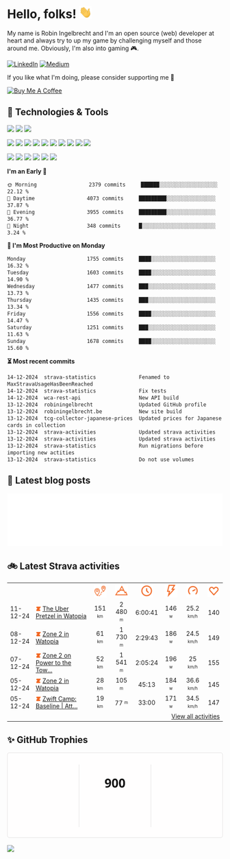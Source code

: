 # Hello, folks! <img src="https://raw.githubusercontent.com/robiningelbrecht/robiningelbrecht/master/wave.gif" width="30">
 
My name is Robin Ingelbrecht and I'm an open source (web) developer at heart and always try to up my game by challenging myself and those around me.
Obviously, I'm also into gaming 🎮.

[![LinkedIn](https://img.shields.io/badge/LinkedIn-0D61B8?style=flat&logo=linkedin&logoColor=white&color=0D61B8)](https://linkedin.com/in/robin-ingelbrecht) 
[![Medium](https://img.shields.io/badge/Medium-2bbc8a?style=flat&logo=medium&logoColor=white&color=2bbc8a)](https://ingelbrechtrobin.medium.com/) 

If you like what I'm doing, please consider supporting me 🙏

<a href="https://www.buymeacoffee.com/ingelbrecht" target="_blank"><img src="https://cdn.buymeacoffee.com/buttons/v2/default-yellow.png" alt="Buy Me A Coffee" style="height: 40px !important;" ></a>

## :wrench: Technologies & Tools
![](https://img.shields.io/badge/OS-Linux-informational?style=flat&logo=linux&logoColor=white&color=2bbc8a)
![](https://img.shields.io/badge/OS-Macos-informational?style=flat&logo=macos&logoColor=white&color=2bbc8a)
![](https://img.shields.io/badge/Editor-phpstorm-informational?style=flat&logo=phpstorm&logoColor=white&color=2bbc8a)

![](https://img.shields.io/badge/Code-Php-informational?style=flat&logo=php&logoColor=white&color=2bbc8a)
![](https://img.shields.io/badge/Framework-Symfony-informational?style=flat&logo=symfony&logoColor=white&color=2bbc8a)
![](https://img.shields.io/badge/Framework-Drupal-informational?style=flat&logo=drupal&logoColor=white&color=2bbc8a)
![](https://img.shields.io/badge/Framework-Laravel-informational?style=flat&logo=laravel&logoColor=white&color=2bbc8a)
![](https://img.shields.io/badge/Code-Python-informational?style=flat&logo=python&logoColor=white&color=2bbc8a)
![](https://img.shields.io/badge/Code-JavaScript-informational?style=flat&logo=javascript&logoColor=white&color=2bbc8a)
![](https://img.shields.io/badge/Code-css3-informational?style=flat&logo=css3&logoColor=white&color=2bbc8a)
![](https://img.shields.io/badge/Code-html5-informational?style=flat&logo=html5&logoColor=white&color=2bbc8a)
![](https://img.shields.io/badge/Code-chart.js-informational?style=flat&logo=chartdotjs&logoColor=white&color=2bbc8a)
![](https://img.shields.io/badge/Shell-Bash-informational?style=flat&logo=gnu-bash&logoColor=white&color=2bbc8a)

![](https://img.shields.io/badge/Tools-MySQL-informational?style=flat&logo=mysql&logoColor=white&color=2bbc8a)
![](https://img.shields.io/badge/Tools-MariaDB-informational?style=flat&logo=mariadb&logoColor=white&color=2bbc8a)
![](https://img.shields.io/badge/Tools-RabbitMQ-informational?style=flat&logo=rabbitmq&logoColor=white&color=2bbc8a)
![](https://img.shields.io/badge/Tools-Redis-informational?style=flat&logo=redis&logoColor=white&color=2bbc8a)
![](https://img.shields.io/badge/Devops-Docker-informational?style=flat&logo=docker&logoColor=white&color=2bbc8a)
![](https://img.shields.io/badge/GitHub-continuous%20integration-informational?style=flat&logo=github%20actions&logoColor=white&color=2bbc8a)

<!--START_SECTION:commits-per-day-time-->
**I&#039;m an Early 🐤**

```text
🌞 Morning                 2379 commits     ██████░░░░░░░░░░░░░░░░░░░   22.12 %
🌆 Daytime                 4073 commits     █████████░░░░░░░░░░░░░░░░   37.87 %
🌃 Evening                 3955 commits     █████████░░░░░░░░░░░░░░░░   36.77 %
🌙 Night                   348 commits      █░░░░░░░░░░░░░░░░░░░░░░░░   3.24 %
```
<!--END_SECTION:commits-per-day-time-->

<!--START_SECTION:commits-per-weekday-->
**📅 I&#039;m Most Productive on Monday**

```text
Monday                    1755 commits     ████░░░░░░░░░░░░░░░░░░░░░   16.32 %
Tuesday                   1603 commits     ████░░░░░░░░░░░░░░░░░░░░░   14.90 %
Wednesday                 1477 commits     ███░░░░░░░░░░░░░░░░░░░░░░   13.73 %
Thursday                  1435 commits     ███░░░░░░░░░░░░░░░░░░░░░░   13.34 %
Friday                    1556 commits     ████░░░░░░░░░░░░░░░░░░░░░   14.47 %
Saturday                  1251 commits     ███░░░░░░░░░░░░░░░░░░░░░░   11.63 %
Sunday                    1678 commits     ████░░░░░░░░░░░░░░░░░░░░░   15.60 %
```
<!--END_SECTION:commits-per-weekday-->

<!--START_SECTION:most-recent-commits-->
**⏳ Most recent commits**
                                        
```text
14-12-2024  strava-statistics              Fenamed to MaxStravaUsageHasBeenReached
14-12-2024  strava-statistics              Fix tests
14-12-2024  wca-rest-api                   New API build
13-12-2024  robiningelbrecht               Updated GitHub profile
13-12-2024  robiningelbrecht.be            New site build
13-12-2024  tcg-collector-japanese-prices  Updated prices for Japanese cards in collection
13-12-2024  strava-activities              Updated strava activities
13-12-2024  strava-activities              Updated strava activities
13-12-2024  strava-statistics              Run migrations before importing new actities
13-12-2024  strava-statistics              Do not use volumes
```
<!--END_SECTION:most-recent-commits-->

## :pencil: Latest blog posts

<a target="_blank" href="https://ingelbrechtrobin.medium.com/"><img src="assets/medium-blog-posts.svg" /></a>

## :bike: Latest Strava activities

<!--START_SECTION:strava-activities-->
<table>
    <tr>
        <th></th>
        <th></th>
        <th align="center"><img src="https://raw.githubusercontent.com/robiningelbrecht/strava-activities/master/public/distance.svg" width="30" alt="distance" title="distance"/></th>
        <th align="center"><img src="https://raw.githubusercontent.com/robiningelbrecht/strava-activities/master/public/elevation.svg" width="30" alt="elevation" title="elevation"/></th>
        <th align="center"><img src="https://raw.githubusercontent.com/robiningelbrecht/strava-activities/master/public/time.svg" width="30" alt="time" title="time"/></th>
        <th align="center"><img src="https://raw.githubusercontent.com/robiningelbrecht/strava-activities/master/public/average-watt.svg" width="30" alt="average watts" title="average watts"/></th>
        <th align="center"><img src="https://raw.githubusercontent.com/robiningelbrecht/strava-activities/master/public/average-speed.svg" width="30" alt="average speed" title="average speed"/></th>
        <th align="center"><img src="https://raw.githubusercontent.com/robiningelbrecht/strava-activities/master/public/heart-rate.svg" width="30" alt="average heart rate" title="average heart rate"/></th>
    </tr>
            <tr>
            <td>11-12-24</td>
            <td>
                                <img src="https://raw.githubusercontent.com/robiningelbrecht/strava-activities/master/public/activity-virtual-ride-zwift.svg" width="12" alt="The Uber Pretzel in Watopia" title="The Uber Pretzel in Watopia"/>
<a href="https://www.strava.com/activities/13092783734" title="Kcal: 3008 | Gear: None ">The Uber Pretzel in Watopia</a>
            </td>
            <td align="center">151 <sup><sub>km</sub></sup></td>
            <td align="center">2 480 <sup><sub>m</sub></sup></td>
            <td align="center">6:00:41</td>
            <td align="center">146 <sup><sub>w</sub></sup></td>
            <td align="center">25.2 <sup><sub>km/h</sub></sup></td>
            <td align="center">140</td>
        </tr>
            <tr>
            <td>08-12-24</td>
            <td>
                                <img src="https://raw.githubusercontent.com/robiningelbrecht/strava-activities/master/public/activity-virtual-ride-zwift.svg" width="12" alt="Zone 2 in Watopia" title="Zone 2 in Watopia"/>
<a href="https://www.strava.com/activities/13071571671" title="Kcal: 1595 | Gear: None ">Zone 2 in Watopia</a>
            </td>
            <td align="center">61 <sup><sub>km</sub></sup></td>
            <td align="center">1 730 <sup><sub>m</sub></sup></td>
            <td align="center">2:29:43</td>
            <td align="center">186 <sup><sub>w</sub></sup></td>
            <td align="center">24.5 <sup><sub>km/h</sub></sup></td>
            <td align="center">149</td>
        </tr>
            <tr>
            <td>07-12-24</td>
            <td>
                                <img src="https://raw.githubusercontent.com/robiningelbrecht/strava-activities/master/public/activity-virtual-ride-zwift.svg" width="12" alt="Zone 2 on Power to the Tower in Watopia" title="Zone 2 on Power to the Tower in Watopia"/>
<a href="https://www.strava.com/activities/13065761632" title="Kcal: 1408 | Gear: None ">Zone 2 on Power to the Tow...</a>
            </td>
            <td align="center">52 <sup><sub>km</sub></sup></td>
            <td align="center">1 541 <sup><sub>m</sub></sup></td>
            <td align="center">2:05:24</td>
            <td align="center">196 <sup><sub>w</sub></sup></td>
            <td align="center">25 <sup><sub>km/h</sub></sup></td>
            <td align="center">155</td>
        </tr>
            <tr>
            <td>05-12-24</td>
            <td>
                                <img src="https://raw.githubusercontent.com/robiningelbrecht/strava-activities/master/public/activity-virtual-ride-zwift.svg" width="12" alt="Zone 2 in Watopia" title="Zone 2 in Watopia"/>
<a href="https://www.strava.com/activities/13053189987" title="Kcal: 476 | Gear: None ">Zone 2 in Watopia</a>
            </td>
            <td align="center">28 <sup><sub>km</sub></sup></td>
            <td align="center">105 <sup><sub>m</sub></sup></td>
            <td align="center">45:13</td>
            <td align="center">184 <sup><sub>w</sub></sup></td>
            <td align="center">36.6 <sup><sub>km/h</sub></sup></td>
            <td align="center">145</td>
        </tr>
            <tr>
            <td>05-12-24</td>
            <td>
                                <img src="https://raw.githubusercontent.com/robiningelbrecht/strava-activities/master/public/activity-virtual-ride-zwift.svg" width="12" alt="Zwift Camp: Baseline | Attacking Test in Watopia" title="Zwift Camp: Baseline | Attacking Test in Watopia"/>
<a href="https://www.strava.com/activities/13052930527" title="Kcal: 323 | Gear: None ">Zwift Camp: Baseline | Att...</a>
            </td>
            <td align="center">19 <sup><sub>km</sub></sup></td>
            <td align="center">77 <sup><sub>m</sub></sup></td>
            <td align="center">33:00</td>
            <td align="center">171 <sup><sub>w</sub></sup></td>
            <td align="center">34.5 <sup><sub>km/h</sub></sup></td>
            <td align="center">147</td>
        </tr>
                <tr>
            <td colspan="8" align="right"><a href="https://github.com/robiningelbrecht/strava-activities#activities">View all activities</a></td>
        </tr>
    </table>

<!--END_SECTION:strava-activities-->

 ## :sparkles: GitHub Trophies

<img src="assets/github-streak-stats.svg"  alt="Robin Ingelbrecht's streak stats"/>

![](https://github-profile-trophy.vercel.app/?username=robiningelbrecht&theme=chalk&no-frame=false&no-bg=true&margin-w=4)
